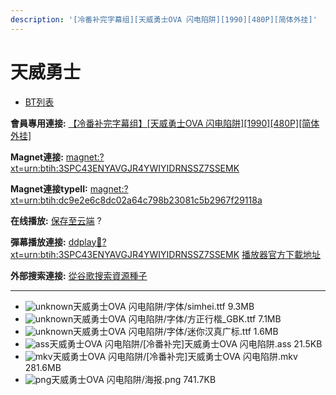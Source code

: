 ```yaml
---
description: '[冷番补完字幕组][天威勇士OVA 闪电陷阱][1990][480P][简体外挂]'
---
```


# 天威勇士

* [BT列表](https://share.dmhy.org/topics/view/473120_OVA_1990_480P.html#tabs-1)

**會員專用連接:** [【冷番补完字幕组】\[天威勇士OVA 闪电陷阱\]\[1990\]\[480P\]\[简体外挂\]](https://dl.dmhy.org/2017/10/21/dc9e2e6c8dc02a64c798b23081c5b2967f29118a.torrent)

**Magnet連接:** [magnet:?xt=urn:btih:3SPC43ENYAVGJR4YWIYIDRNSSZ7SSEMK](https://magnet/?xt=urn:btih:3SPC43ENYAVGJR4YWIYIDRNSSZ7SSEMK\&dn=\&tr=http%3A%2F%2F104.238.198.186%3A8000%2Fannounce\&tr=udp%3A%2F%2F104.238.198.186%3A8000%2Fannounce\&tr=http%3A%2F%2Ftracker.openbittorrent.com%3A80%2Fannounce\&tr=http%3A%2F%2Ftracker.publicbt.com%3A80%2Fannounce\&tr=http%3A%2F%2Ftracker.prq.to%2Fannounce\&tr=http%3A%2F%2Fopen.acgtracker.com%3A1096%2Fannounce\&tr=http%3A%2F%2Ftr.bangumi.moe%3A6969%2Fannounce\&tr=https%3A%2F%2Ft-115.rhcloud.com%2Fonly_for_ylbud\&tr=http%3A%2F%2Fbtfile.sdo.com%3A6961%2Fannounce\&tr=http%3A%2F%2Fexodus.desync.com%3A6969%2Fannounce\&tr=https%3A%2F%2Ftr.bangumi.moe%3A9696%2Fannounce\&tr=http%3A%2F%2F121.14.98.151%3A9090%2Fannounce\&tr=http%3A%2F%2F173.254.204.71%3A1096%2Fannounce\&tr=http%3A%2F%2F188.190.120.74%3A80%2Fannounce\&tr=http%3A%2F%2F94.228.192.98%2Fannounce\&tr=http%3A%2F%2F95.68.246.30%3A80%2Fannounce\&tr=http%3A%2F%2Fanisaishuu.de%3A2710%2Fannounce)

**Magnet連接typeII:** [magnet:?xt=urn:btih:dc9e2e6c8dc02a64c798b23081c5b2967f29118a](https://magnet/?xt=urn:btih:dc9e2e6c8dc02a64c798b23081c5b2967f29118a)

**在线播放:** [保存至云端](https://mypikpak.com/drive/url-checker?url=magnet:?xt=urn:btih:dc9e2e6c8dc02a64c798b23081c5b2967f29118a) ?

**彈幕播放連接:** [ddplay:magnet:?xt=urn:btih:3SPC43ENYAVGJR4YWIYIDRNSSZ7SSEMK](ddplay:magnet:?xt=urn:btih:3SPC43ENYAVGJR4YWIYIDRNSSZ7SSEMK\&dn=\&tr=http%3A%2F%2F104.238.198.186%3A8000%2Fannounce\&tr=udp%3A%2F%2F104.238.198.186%3A8000%2Fannounce\&tr=http%3A%2F%2Ftracker.openbittorrent.com%3A80%2Fannounce\&tr=http%3A%2F%2Ftracker.publicbt.com%3A80%2Fannounce\&tr=http%3A%2F%2Ftracker.prq.to%2Fannounce\&tr=http%3A%2F%2Fopen.acgtracker.com%3A1096%2Fannounce\&tr=http%3A%2F%2Ftr.bangumi.moe%3A6969%2Fannounce\&tr=https%3A%2F%2Ft-115.rhcloud.com%2Fonly_for_ylbud\&tr=http%3A%2F%2Fbtfile.sdo.com%3A6961%2Fannounce\&tr=http%3A%2F%2Fexodus.desync.com%3A6969%2Fannounce\&tr=https%3A%2F%2Ftr.bangumi.moe%3A9696%2Fannounce\&tr=http%3A%2F%2F121.14.98.151%3A9090%2Fannounce\&tr=http%3A%2F%2F173.254.204.71%3A1096%2Fannounce\&tr=http%3A%2F%2F188.190.120.74%3A80%2Fannounce\&tr=http%3A%2F%2F94.228.192.98%2Fannounce\&tr=http%3A%2F%2F95.68.246.30%3A80%2Fannounce\&tr=http%3A%2F%2Fanisaishuu.de%3A2710%2Fannounce) [播放器官方下載地址](http://www.dandanplay.com/?from=dmhy)

**外部搜索連接:** [從谷歌搜索資源種子](https://www.google.com/search?oe=utf-8\&q=dc9e2e6c8dc02a64c798b23081c5b2967f29118a)

***

* ![unknown](https://share.dmhy.org/images/icon/unknown.gif)天威勇士OVA 闪电陷阱/字体/simhei.ttf 9.3MB
* ![unknown](https://share.dmhy.org/images/icon/unknown.gif)天威勇士OVA 闪电陷阱/字体/方正行楷\_GBK.ttf 7.1MB
* ![unknown](https://share.dmhy.org/images/icon/unknown.gif)天威勇士OVA 闪电陷阱/字体/迷你汉真广标.ttf 1.6MB
* ![ass](https://share.dmhy.org/images/icon/ass.gif)天威勇士OVA 闪电陷阱/\[冷番补完]天威勇士OVA 闪电陷阱.ass 21.5KB
* ![mkv](https://share.dmhy.org/images/icon/mkv.gif)天威勇士OVA 闪电陷阱/\[冷番补完]天威勇士OVA 闪电陷阱.mkv 281.6MB
* ![png](https://share.dmhy.org/images/icon/png.gif)天威勇士OVA 闪电陷阱/海报.png 741.7KB
